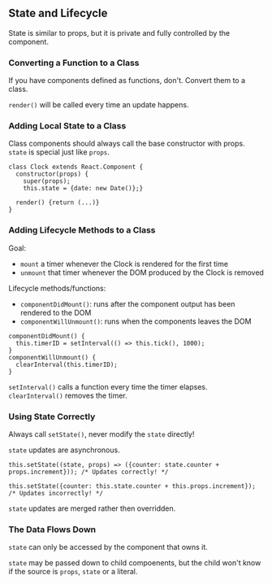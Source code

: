 ## State and Lifecycle

State is similar to props, but it is private and fully controlled by the component.  

### Converting a Function to a Class

If you have components defined as functions, don't. Convert them to a class.  

`render()` will be called every time an update happens.  

### Adding Local State to a Class

Class components should always call the base constructor with props.  
`state` is special just like `props`.  

```
class Clock extends React.Component {
  constructor(props) {
    super(props);
    this.state = {date: new Date()};}

  render() {return (...)}
}
```

### Adding Lifecycle Methods to a Class

Goal:
* `mount` a timer whenever the Clock is rendered for the first time
* `unmount` that timer whenever the DOM produced by the Clock is removed

Lifecycle methods/functions:
* `componentDidMount()`: runs after the component output has been rendered to the DOM
* `componentWillUnmount()`: runs when the components leaves the DOM

```
componentDidMount() {
  this.timerID = setInterval(() => this.tick(), 1000);
}
componentWillUnmount() {
  clearInterval(this.timerID);
}
```

`setInterval()` calls a function every time the timer elapses.  
`clearInterval()` removes the timer.  

### Using State Correctly

Always call `setState()`, never modify the `state` directly!

`state` updates are asynchronous.  

```
this.setState((state, props) => ({counter: state.counter + props.increment})); /* Updates correctly! */

this.setState({counter: this.state.counter + this.props.increment}); /* Updates incorrectly! */
```

`state` updates are merged rather then overridden.  

### The Data Flows Down

`state` can only be accessed by the component that owns it.  

`state` may be passed down to child compoenents, but the child won't know if the source is `props`, `state` or a literal.  
